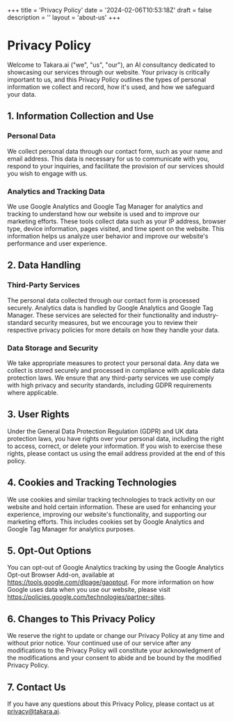 +++
title = 'Privacy Policy'
date = '2024-02-06T10:53:18Z'
draft = false
description = ''
layout = 'about-us'
+++

# Privacy Policy

Welcome to Takara.ai ("we", "us", "our"), an AI consultancy dedicated to showcasing our services through our website. Your privacy is critically important to us, and this Privacy Policy outlines the types of personal information we collect and record, how it's used, and how we safeguard your data.

## 1. Information Collection and Use

### Personal Data

We collect personal data through our contact form, such as your name and email address. This data is necessary for us to communicate with you, respond to your inquiries, and facilitate the provision of our services should you wish to engage with us.

### Analytics and Tracking Data

We use Google Analytics and Google Tag Manager for analytics and tracking to understand how our website is used and to improve our marketing efforts. These tools collect data such as your IP address, browser type, device information, pages visited, and time spent on the website. This information helps us analyze user behavior and improve our website's performance and user experience.

## 2. Data Handling

### Third-Party Services

The personal data collected through our contact form is processed securely. Analytics data is handled by Google Analytics and Google Tag Manager. These services are selected for their functionality and industry-standard security measures, but we encourage you to review their respective privacy policies for more details on how they handle your data.

### Data Storage and Security

We take appropriate measures to protect your personal data. Any data we collect is stored securely and processed in compliance with applicable data protection laws. We ensure that any third-party services we use comply with high privacy and security standards, including GDPR requirements where applicable.

## 3. User Rights

Under the General Data Protection Regulation (GDPR) and UK data protection laws, you have rights over your personal data, including the right to access, correct, or delete your information. If you wish to exercise these rights, please contact us using the email address provided at the end of this policy.

## 4. Cookies and Tracking Technologies

We use cookies and similar tracking technologies to track activity on our website and hold certain information. These are used for enhancing your experience, improving our website's functionality, and supporting our marketing efforts. This includes cookies set by Google Analytics and Google Tag Manager for analytics purposes.

## 5. Opt-Out Options

You can opt-out of Google Analytics tracking by using the Google Analytics Opt-out Browser Add-on, available at https://tools.google.com/dlpage/gaoptout. For more information on how Google uses data when you use our website, please visit https://policies.google.com/technologies/partner-sites.

## 6. Changes to This Privacy Policy

We reserve the right to update or change our Privacy Policy at any time and without prior notice. Your continued use of our service after any modifications to the Privacy Policy will constitute your acknowledgment of the modifications and your consent to abide and be bound by the modified Privacy Policy.

## 7. Contact Us

If you have any questions about this Privacy Policy, please contact us at [privacy@takara.ai](mailto:privacy@takara.ai).
